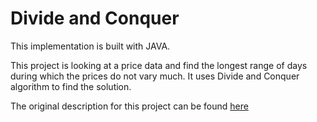 # Divide and Conquer

This implementation is built with JAVA.

This project is looking at a price data and find the longest range of days during which the prices do not vary much. It uses Divide and Conquer algorithm to find the solution. 

The original description for this project can be found [here](https://courses.cs.washington.edu/courses/cse417/18wi/hws/hw4/hw4.html)
